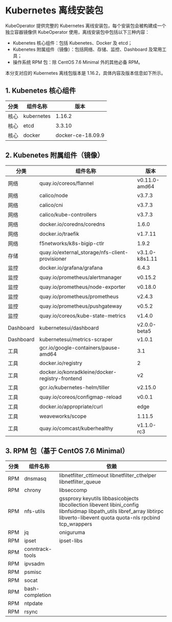 # Kubernetes 离线安装包

KubeOperator 提供完整的 Kubernetes 离线安装包，每个安装包会被构建成一个独立容器镜像供 KubeOperator 使用，离线安装包中包括以下三种内容：

- Kubenetes 核心组件：包括 Kubenetes、Docker 及 etcd；
- Kubenetes 附属组件（镜像）：包括网络、存储、监控、Dashboard 及常用工具；
- 操作系统 RPM 包：除 CentOS 7.6 Minimal 外的其他必备 RPM。

本分支对应的 Kubernetes 离线包版本是 1.16.2，具体内容及版本信息如下所示。

## 1. Kubenetes 核心组件

|  分类  |  组件名称   | 版本  |
|  ---- |  ----  | ----  |
| 核心 | kubernetes  | 1.16.2 |
| 核心 | etcd  | 3.3.10 |
| 核心 | docker  | docker-ce-18.09.9 |

## 2. Kubenetes 附属组件（镜像）

|  分类  |  组件名称   | 版本  |
|  ---- |  ----  | ----  |
| 网络 | quay.io/coreos/flannel | v0.11.0-amd64 |
| 网络 | calico/node | v3.7.3 |
| 网络 | calico/cni | v3.7.3 |
| 网络 | calico/kube-controllers | v3.7.3 |
| 网络 | docker.io/coredns/coredns | 1.6.0 |
| 网络 | docker.io/traefik | v1.7.11 |
| 网络 | f5networks/k8s-bigip-ctlr | 1.9.2 |
| 存储 | quay.io/external_storage/nfs-client-provisioner | v3.1.0-k8s1.11 |
| 监控 | docker.io/grafana/grafana | 6.4.3 |
| 监控 | quay.io/prometheus/alertmanager | v0.15.2 |
| 监控 | quay.io/prometheus/node-exporter | v0.18.0 |
| 监控 | quay.io/prometheus/prometheus| v2.4.3 |
| 监控 | quay.io/prometheus/pushgateway| v0.5.2 |
| 监控 | quay.io/coreos/kube-state-metrics| v1.4.0 |
| Dashboard | kubernetesui/dashboard| v2.0.0-beta5 |
| Dashboard | kubernetesui/metrics-scraper| v1.0.1 |
| 工具 | gcr.io/google-containers/pause-amd64| 3.1 |
| 工具 | docker.io/registry| 2 |
| 工具 | docker.io/konradkleine/docker-registry-frontend| v2 |
| 工具 | gcr.io/kubernetes-helm/tiller| v2.15.0 |
| 工具 | quay.io/coreos/configmap-reload| v0.0.1 |
| 工具 | docker.io/appropriate/curl| edge |
| 工具 | weaveworks/scope| 1.11.5 |
| 工具 | quay.io/comcast/kuberhealthy | v1.1.0-rc3 |

## 3. RPM 包（基于 CentOS 7.6 Minimal）

|  分类  |  组件名称  |  依赖  |
|  ---- |  ----   |  ----  |
|  RPM  |  dnsmasq  |  libnetfilter_cttimeout libnetfilter_cthelper libnetfilter_queue  |
|  RPM  |  chrony  |  libseccomp  |
|  RPM  |  nfs-utils  |  gssproxy keyutils libbasicobjects libcollection libevent libini_config libnfsidmap libpath_utils libref_array libtirpc libverto-libevent quota quota-nls rpcbind tcp_wrappers  |
|  RPM  |  jq  |  oniguruma  |
|  RPM  |  ipset  |  ipset-libs  |
|  RPM  |  conntrack-tools  |  |
|  RPM  |  ipvsadm  |  |
|  RPM  |  psmisc  |  |
|  RPM  |  socat  |  |
|  RPM  |  bash-completion  |  |
|  RPM  |  ntpdate  |  |
|  RPM  |  rsync  |  |
